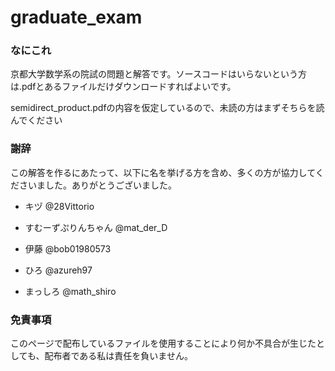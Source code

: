 # graduate_exam
### なにこれ
京都大学数学系の院試の問題と解答です。ソースコードはいらないという方は.pdfとあるファイルだけダウンロードすればよいです。

semidirect_product.pdfの内容を仮定しているので、未読の方はまずそちらを読んでください

### 謝辞 
この解答を作るにあたって、以下に名を挙げる方を含め、多くの方が協力してくださいました。ありがとうございました。

- キヅ @28Vittorio

- すむーずぷりんちゃん @mat_der_D　

- 伊藤 @bob01980573

- ひろ @azureh97

- まっしろ @math_shiro

### 免責事項
このページで配布しているファイルを使用することにより何か不具合が生じたとしても、配布者である私は責任を負いません。
